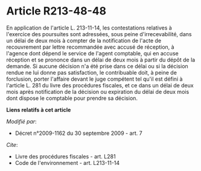 # Article R213-48-48

En application de l'article L. 213-11-14, les contestations relatives à l'exercice des poursuites sont adressées, sous peine
d'irrecevabilité, dans un délai de deux mois à compter de la notification de l'acte de recouvrement par lettre recommandée
avec accusé de réception, à l'agence dont dépend le service de l'agent comptable, qui en accuse réception et se prononce dans
un délai de deux mois à partir du dépôt de la demande. Si aucune décision n'a été prise dans ce délai ou si la décision
rendue ne lui donne pas satisfaction, le contribuable doit, à peine de forclusion, porter l'affaire devant le juge compétent
tel qu'il est défini à l'article L. 281 du livre des procédures fiscales, et ce dans un délai de deux mois après notification
de la décision ou expiration du délai de deux mois dont dispose le comptable pour prendre sa décision.

**Liens relatifs à cet article**

_Modifié par_:

  - Décret n°2009-1162 du 30 septembre 2009 - art. 7

_Cite_:

  - Livre des procédures fiscales - art. L281
  - Code de l'environnement - art. L213-11-14
